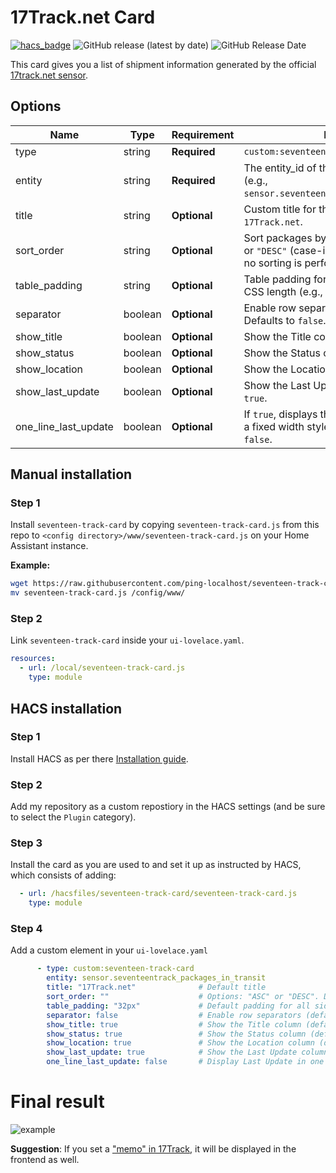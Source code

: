 # 17Track.net Card

[![hacs_badge](https://img.shields.io/badge/HACS-Custom-orange.svg?style=for-the-badge)](https://github.com/hacs/integration) ![GitHub release (latest by date)](https://img.shields.io/github/v/release/ping-localhost/seventeen-track-card?style=for-the-badge) ![GitHub Release Date](https://img.shields.io/github/release-date/ping-localhost/seventeen-track-card?style=for-the-badge)

This card gives you a list of shipment information generated by the official [17track.net sensor](https://www.home-assistant.io/components/seventeentrack/).

## Options

| Name                 | Type    | Requirement | Description |
| -------------------- | ------- | ----------- | ----------- |
| type                 | string  | **Required** | `custom:seventeen-track-card` |
| entity               | string  | **Required** | The entity_id of the sensor you want to show (e.g., `sensor.seventeentrack_packages_in_transit`). |
| title                | string  | **Optional** | Custom title for the card. Defaults to `17Track.net`. |
| sort_order           | string  | **Optional** | Sort packages by timestamp. Accepts `"ASC"` or `"DESC"` (case-insensitive). If not provided, no sorting is performed. |
| table_padding        | string  | **Optional** | Table padding for all sides. Provide a single CSS length (e.g., `"15px"`). Defaults to `"32px"`. |
| separator            | boolean | **Optional** | Enable row separators between packages. Defaults to `false`. |
| show_title           | boolean | **Optional** | Show the Title column. Defaults to `true`. |
| show_status          | boolean | **Optional** | Show the Status column. Defaults to `true`. |
| show_location        | boolean | **Optional** | Show the Location column. Defaults to `true`. |
| show_last_update     | boolean | **Optional** | Show the Last Update column. Defaults to `true`. |
| one_line_last_update | boolean | **Optional** | If `true`, displays the Last Update column with a fixed width style (i.e., one line). Defaults to `false`. |

## Manual installation

### Step 1

Install `seventeen-track-card` by copying `seventeen-track-card.js` from this repo to `<config directory>/www/seventeen-track-card.js` on your Home Assistant instance.

**Example:**

```bash
wget https://raw.githubusercontent.com/ping-localhost/seventeen-track-card/master/seventeen-track-card.js
mv seventeen-track-card.js /config/www/
```

### Step 2

Link `seventeen-track-card` inside your `ui-lovelace.yaml`.

```yaml
resources:
  - url: /local/seventeen-track-card.js
    type: module
```

## HACS installation

### Step 1

Install HACS as per there [Installation guide](https://hacs.xyz/docs/installation/prerequisites).

### Step 2

Add my repository as a custom repostiory in the HACS settings (and be sure to select the `Plugin` category). 

### Step 3

Install the card as you are used to and set it up as instructed by HACS, which consists of adding:
``` yml
  - url: /hacsfiles/seventeen-track-card/seventeen-track-card.js
    type: module
```

### Step 4

Add a custom element in your `ui-lovelace.yaml`

```yaml
      - type: custom:seventeen-track-card
        entity: sensor.seventeentrack_packages_in_transit
        title: "17Track.net"              # Default title
        sort_order: ""                    # Options: "ASC" or "DESC". Default is no sorting.
        table_padding: "32px"             # Default padding for all sides (use a single CSS value)
        separator: false                  # Enable row separators (default: false)
        show_title: true                  # Show the Title column (default: true)
        show_status: true                 # Show the Status column (default: true)
        show_location: true               # Show the Location column (default: true)
        show_last_update: true            # Show the Last Update column (default: true)
        one_line_last_update: false       # Display Last Update in one line (default: false)
```

# Final result

![example](example.png)

**Suggestion**: If you set a ["memo" in 17Track](https://buyer.17track.net/en/myshipment), it will be displayed in the frontend as well.
